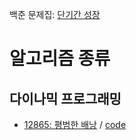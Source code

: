 백준 문제집: [단기간 성장](https://www.acmicpc.net/workbook/view/4349)
# 알고리즘 종류
## 다이나믹 프로그래밍
- [12865: 평범한 배낭](https://www.acmicpc.net/problem/12865) / [code](https://github.com/catssci/TIL/blob/main/CodingTest/%EB%AC%B8%EC%A0%9C%EC%A7%91%20%EB%8B%A8%EA%B8%B0%EA%B0%84%20%EC%84%B1%EC%9E%A5/12865.ipynb)

